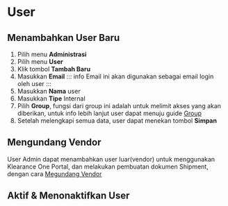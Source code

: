 # User

## Menambahkan User Baru
1. Pilih menu **Administrasi**
2. Pilih menu **User**
3. Klik tombol **Tambah Baru**
4. Masukkan **Email**
::: info
Email ini akan digunakan sebagai email login oleh user
:::
5. Masukkan **Nama** user
6. Masukkan **Tipe** Internal
7. Pilih **Group**, fungsi dari group ini adalah untuk melimit akses yang akan diberikan, untuk info lebih lanjut user dapat menuju guide [Group](/overview/langkahawal.html#group-akses)
8. Setelah melengkapi semua data, user dapat menekan tombol **Simpan**

## Mengundang Vendor
User Admin dapat menambahkan user luar(vendor) untuk menggunakan Klearance One Portal, dan melakukan pembuatan dokumen Shipment, dengan cara [Megundang Vendor](/overview/langkahawal.html#mengundang-vendor)

## Aktif & Menonaktifkan User